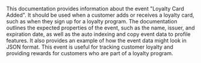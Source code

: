 This documentation provides information about the event "Loyalty Card Added". It should be used when a customer adds or
receives a loyalty card, such as when they sign up for a loyalty program. The documentation outlines the expected
properties of the event, such as the name, issuer, and expiration date, as well as the auto indexing and copy event data
to profile features. It also provides an example of how the event data might look in JSON format. This event is useful
for tracking customer loyalty and providing rewards for customers who are part of a loyalty program.